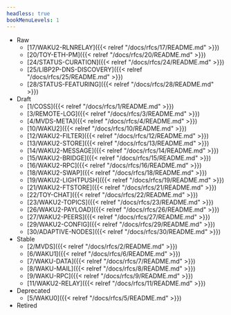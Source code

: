```yaml
---
headless: true
bookMenuLevels: 1
---
```


- Raw
  - [17/WAKU2-RLNRELAY]({{< relref "/docs/rfcs/17/README.md" >}})
  - [20/TOY-ETH-PM]({{< relref "/docs/rfcs/20/README.md" >}})
  - [24/STATUS-CURATION]({{< relref "/docs/rfcs/24/README.md" >}})
  - [25/LIBP2P-DNS-DISCOVERY]({{< relref "/docs/rfcs/25/README.md" >}})
  - [28/STATUS-FEATURING]({{< relref "/docs/rfcs/28/README.md" >}})
- Draft
  - [1/COSS]({{< relref "/docs/rfcs/1/README.md" >}})
  - [3/REMOTE-LOG]({{< relref "/docs/rfcs/3/README.md" >}})
  - [4/MVDS-META]({{< relref "/docs/rfcs/4/README.md" >}})
  - [10/WAKU2]({{< relref "/docs/rfcs/10/README.md" >}})
  - [12/WAKU2-FILTER]({{< relref "/docs/rfcs/12/README.md" >}})
  - [13/WAKU2-STORE]({{< relref "/docs/rfcs/13/README.md" >}})
  - [14/WAKU2-MESSAGE]({{< relref "/docs/rfcs/14/README.md" >}})
  - [15/WAKU2-BRIDGE]({{< relref "/docs/rfcs/15/README.md" >}})
  - [16/WAKU2-RPC]({{< relref "/docs/rfcs/16/README.md" >}})
  - [18/WAKU2-SWAP]({{< relref "/docs/rfcs/18/README.md" >}})
  - [19/WAKU2-LIGHTPUSH]({{< relref "/docs/rfcs/19/README.md" >}})
  - [21/WAKU2-FTSTORE]({{< relref "/docs/rfcs/21/README.md" >}})
  - [22/TOY-CHAT]({{< relref "/docs/rfcs/22/README.md" >}})
  - [23/WAKU2-TOPICS]({{< relref "/docs/rfcs/23/README.md" >}})
  - [26/WAKU2-PAYLOAD]({{< relref "/docs/rfcs/26/README.md" >}})
  - [27/WAKU2-PEERS]({{< relref "/docs/rfcs/27/README.md" >}})
  - [29/WAKU2-CONFIG]({{< relref "/docs/rfcs/29/README.md" >}})
  - [30/ADAPTIVE-NODES]({{< relref "/docs/rfcs/30/README.md" >}})
- Stable
  - [2/MVDS]({{< relref "/docs/rfcs/2/README.md" >}})
  - [6/WAKU1]({{< relref "/docs/rfcs/6/README.md" >}})
  - [7/WAKU-DATA]({{< relref "/docs/rfcs/7/README.md" >}})
  - [8/WAKU-MAIL]({{< relref "/docs/rfcs/8/README.md" >}})
  - [9/WAKU-RPC]({{< relref "/docs/rfcs/9/README.md" >}})
  - [11/WAKU2-RELAY]({{< relref "/docs/rfcs/11/README.md" >}})
- Deprecated
  - [5/WAKU0]({{< relref "/docs/rfcs/5/README.md" >}})
- Retired
